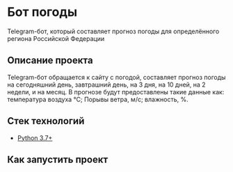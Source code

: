# Бот погоды
Telegram-бот, который составляет прогноз погоды для определённого региона Российской Федерации

## Описание проекта
Telegram-бот обращается к сайту с погодой, составляет прогноз погоды на сегодняшний день, завтрашний день, на 3 дня, на 10 дней, на 2 недели, и на месяц. В прогнозе будут предоставлены такие данные как: температура воздуха 
°C; Порывы ветра, м/с; влажность, %.

## Стек технологий

* [Python 3.7+](https://www.python.org/downloads/)

## Как запустить проект
